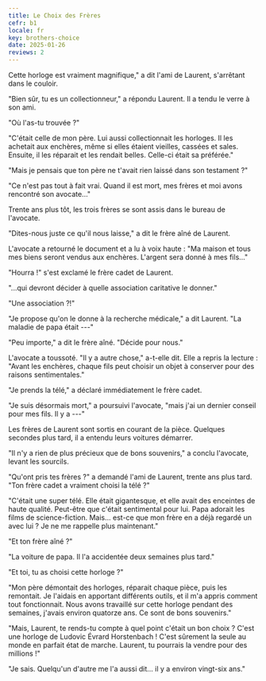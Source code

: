 ```yaml
---
title: Le Choix des Frères
cefr: b1
locale: fr
key: brothers-choice
date: 2025-01-26
reviews: 2
---
```


Cette horloge est vraiment magnifique," a dit l'ami de Laurent, s'arrêtant dans le couloir.

"Bien sûr, tu es un collectionneur," a répondu Laurent. Il a tendu le verre à son ami.

"Où l'as-tu trouvée ?"

"C'était celle de mon père. Lui aussi collectionnait les horloges. Il les achetait aux enchères, même si elles étaient vieilles, cassées et sales. Ensuite, il les réparait et les rendait belles. Celle-ci était sa préférée."

"Mais je pensais que ton père ne t'avait rien laissé dans son testament ?"

"Ce n'est pas tout à fait vrai. Quand il est mort, mes frères et moi avons rencontré son avocate..."

Trente ans plus tôt, les trois frères se sont assis dans le bureau de l'avocate.

"Dites-nous juste ce qu'il nous laisse," a dit le frère aîné de Laurent.

L'avocate a retourné le document et a lu à voix haute : "Ma maison et tous mes biens seront vendus aux enchères. L'argent sera donné à mes fils..."

"Hourra !" s'est exclamé le frère cadet de Laurent.

"...qui devront décider à quelle association caritative le donner."

"Une association ?!"

"Je propose qu'on le donne à la recherche médicale," a dit Laurent. "La maladie de papa était ---"

"Peu importe," a dit le frère aîné. "Décide pour nous."

L'avocate a toussoté. "Il y a autre chose," a-t-elle dit. Elle a repris la lecture : "Avant les enchères, chaque fils peut choisir un objet à conserver pour des raisons sentimentales."

"Je prends la télé," a déclaré immédiatement le frère cadet.

"Je suis désormais mort," a poursuivi l'avocate, "mais j'ai un dernier conseil pour mes fils. Il y a ---"

Les frères de Laurent sont sortis en courant de la pièce. Quelques secondes plus tard, il a entendu leurs voitures démarrer.

"Il n'y a rien de plus précieux que de bons souvenirs," a conclu l'avocate, levant les sourcils.

"Qu'ont pris tes frères ?" a demandé l'ami de Laurent, trente ans plus tard. "Ton frère cadet a vraiment choisi la télé ?"

"C'était une super télé. Elle était gigantesque, et elle avait des enceintes de haute qualité. Peut-être que c'était sentimental pour lui. Papa adorait les films de science-fiction. Mais... est-ce que mon frère en a déjà regardé un avec lui ? Je ne me rappelle plus maintenant."

"Et ton frère aîné ?"

"La voiture de papa. Il l'a accidentée deux semaines plus tard."

"Et toi, tu as choisi cette horloge ?"

"Mon père démontait des horloges, réparait chaque pièce, puis les remontait. Je l'aidais en apportant différents outils, et il m'a appris comment tout fonctionnait. Nous avons travaillé sur cette horloge pendant des semaines, j'avais environ quatorze ans. Ce sont de bons souvenirs."

"Mais, Laurent, te rends-tu compte à quel point c'était un bon choix ? C'est une horloge de Ludovic Évrard Horstenbach ! C'est sûrement la seule au monde en parfait état de marche. Laurent, tu pourrais la vendre pour des millions !"

"Je sais. Quelqu'un d'autre me l'a aussi dit... il y a environ vingt-six ans."